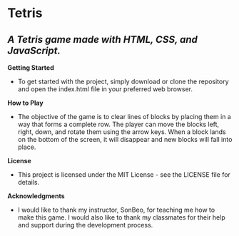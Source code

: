# Tetris

## **_A Tetris game made with HTML, CSS, and JavaScript._**

**Getting Started**

* To get started with the project, simply download or clone the repository and open the index.html file in your preferred web browser.

**How to Play**

* The objective of the game is to clear lines of blocks by placing them in a way that forms a complete row. The player can move the blocks left, right, down, and rotate them using the arrow keys. When a block lands on the bottom of the screen, it will disappear and new blocks will fall into place.

**License**

* This project is licensed under the MIT License - see the LICENSE file for details.

**Acknowledgments**

* I would like to thank my instructor, SonBeo, for teaching me how to make this game. I would also like to thank my classmates for their help and support during the development process.